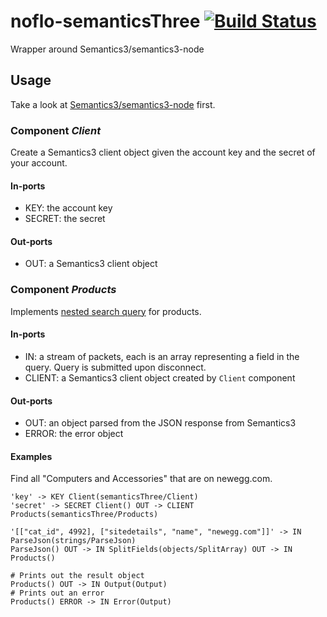 # noflo-semanticsThree [![Build Status](https://secure.travis-ci.org/kenhkan/noflo-semanticsThree.png?branch=master)](http://travis-ci.org/kenhkan/noflo-semanticsThree)

Wrapper around Semantics3/semantics3-node

## Usage

Take a look at
[Semantics3/semantics3-node](https://github.com/Semantics3/semantics3-node)
first.

### Component *Client* ###

Create a Semantics3 client object given the account key and the secret
of your account.

#### In-ports

  * KEY: the account key
  * SECRET: the secret

#### Out-ports

  * OUT: a Semantics3 client object

### Component *Products* ###

Implements [nested search
query](https://github.com/Semantics3/semantics3-node#nested-search-query)
for products.

#### In-ports

  * IN: a stream of packets, each is an array representing a field in
    the query.  Query is submitted upon disconnect.
  * CLIENT: a Semantics3 client object created by `Client` component

#### Out-ports

  * OUT: an object parsed from the JSON response from Semantics3
  * ERROR: the error object

#### Examples

Find all "Computers and Accessories" that are on newegg.com.

    'key' -> KEY Client(semanticsThree/Client)
    'secret' -> SECRET Client() OUT -> CLIENT Products(semanticsThree/Products)

    '[["cat_id", 4992], ["sitedetails", "name", "newegg.com"]]' -> IN ParseJson(strings/ParseJson)
    ParseJson() OUT -> IN SplitFields(objects/SplitArray) OUT -> IN Products()

    # Prints out the result object
    Products() OUT -> IN Output(Output)
    # Prints out an error
    Products() ERROR -> IN Error(Output)
